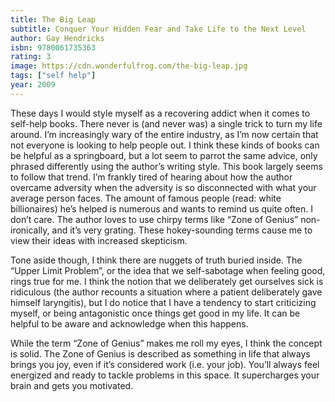 ```yaml
---
title: The Big Leap
subtitle: Conquer Your Hidden Fear and Take Life to the Next Level
author: Gay Hendricks
isbn: 9780061735363
rating: 3
image: https://cdn.wonderfulfrog.com/the-big-leap.jpg
tags: ["self help"]
year: 2009
---
```


These days I would style myself as a recovering addict when it comes to self-help books. There never is (and never was) a single trick to turn my life around. I’m increasingly wary of the entire industry, as I’m now certain that not everyone is looking to help people out. I think these kinds of books can be helpful as a springboard, but a lot seem to parrot the same advice, only phrased differently using the author’s writing style. This book largely seems to follow that trend. I’m frankly tired of hearing about how the author overcame adversity when the adversity is so disconnected with what your average person faces. The amount of famous people (read: white billionaires) he’s helped is numerous and wants to remind us quite often. I don’t care. The author loves to use chirpy terms like “Zone of Genius” non-ironically, and it’s very grating. These hokey-sounding terms cause me to view their ideas with increased skepticism.

Tone aside though, I think there are nuggets of truth buried inside. The “Upper Limit Problem”, or the idea that we self-sabotage when feeling good, rings true for me. I think the notion that we deliberately get ourselves sick is ridiculous (the author recounts a situation where a patient deliberately gave himself laryngitis), but I do notice that I have a tendency to start criticizing myself, or being antagonistic once things get good in my life. It can be helpful to be aware and acknowledge when this happens.

While the term “Zone of Genius” makes me roll my eyes, I think the concept is solid. The Zone of Genius is described as something in life that always brings you joy, even if it’s considered work (i.e. your job). You’ll always feel energized and ready to tackle problems in this space. It supercharges your brain and gets you motivated.
